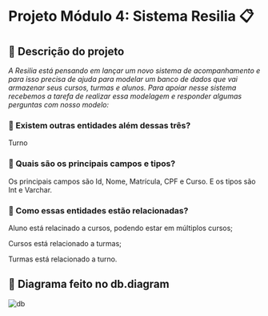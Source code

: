 # Projeto Módulo 4: Sistema Resilia :clipboard:



## :large_blue_diamond:	 Descrição do projeto
_A Resilia está pensando em lançar um novo sistema de
acompanhamento e para isso precisa de ajuda para modelar um
banco de dados que vai armazenar seus cursos, turmas e alunos.
Para apoiar nesse sistema recebemos a tarefa de realizar essa modelagem
e responder algumas perguntas com nosso modelo:_


### :small_orange_diamond: Existem outras entidades além dessas três?
Turno

### :small_orange_diamond: Quais são os principais campos e tipos?
Os principais campos são Id, Nome, Matrícula, CPF e Curso.
E os tipos são Int e Varchar.

### :small_orange_diamond: Como essas entidades estão relacionadas?
Aluno está relacinado a cursos, podendo estar em múltiplos cursos;

Cursos está relacionado a turmas;

Turmas está relacionado a turno.


##  :large_blue_diamond:	 Diagrama feito no db.diagram
![db](https://user-images.githubusercontent.com/115156601/222586551-8f05507f-95b6-4665-969b-e7fff8e061bf.png)



